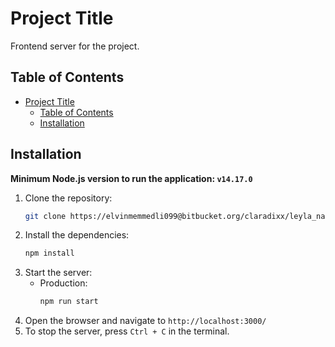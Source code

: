 # Project Title

Frontend server for the project.

## Table of Contents
- [Project Title](#project-title)
  - [Table of Contents](#table-of-contents)
  - [Installation](#installation)

## Installation
**Minimum Node.js version to run the application: `v14.17.0`**

1. Clone the repository:
   ```bash
   git clone https://elvinmemmedli099@bitbucket.org/claradixx/leyla_naib_interior.git

2. Install the dependencies:
   ```bash
   npm install

3. Start the server:
   - Production:
      ```bash
      npm run start

4. Open the browser and navigate to `http://localhost:3000/`
5. To stop the server, press `Ctrl + C` in the terminal.

